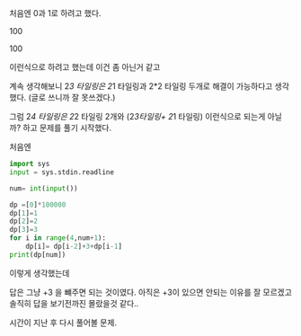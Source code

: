 처음엔 0과 1로 하려고 했다.

100

100 

이런식으로 하려고 했는데 이건 좀 아닌거 같고

계속 생각해보니 2*3 타일링은 2*1 타일링과 2*2 타일링 두개로 해결이 가능하다고 생각했다. (글로 쓰니까 잘 못쓰겠다.)

그럼 2*4 타일링은 2*2 타일링 2개와 (2*3타일링+ 2*1 타일링) 이런식으로 되는게 아닐까? 하고 문제를 풀기 시작했다.

처음엔

```python
import sys
input = sys.stdin.readline

num= int(input())

dp =[0]*100000
dp[1]=1
dp[2]=2
dp[3]=3
for i in range(4,num+1):
    dp[i]= dp[i-2]+3+dp[i-1]
print(dp[num])
```

이렇게 생각했는데

답은 그냥 +3 을 뺴주면 되는 것이였다.
아직은 +3이 있으면 안되는 이유를 잘 모르겠고
솔직히 답을 보기전까진 몰랐을것 같다..

시간이 지난 후 다시 풀어볼 문제.
